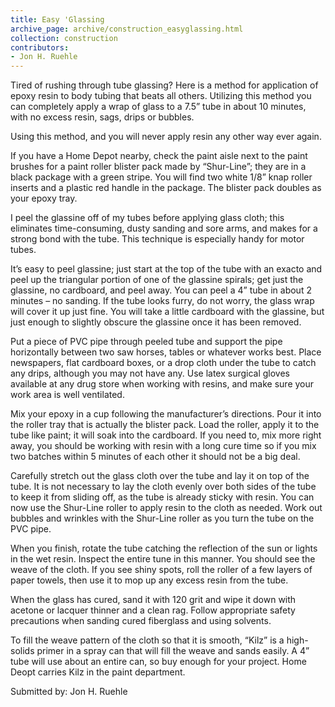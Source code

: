 ```yaml
---
title: Easy 'Glassing
archive_page: archive/construction_easyglassing.html
collection: construction
contributors:
- Jon H. Ruehle
---
```

Tired of rushing through tube glassing? Here is a method for application of epoxy resin to body tubing that beats all others.
Utilizing this method you can completely apply a wrap of glass to a 7.5” tube in about 10 minutes, with no excess resin, sags, drips or bubbles.

Using this method, and you will never apply resin any other way ever again.

If you have a Home Depot nearby, check the paint aisle next to the paint brushes for a paint roller blister pack made by “Shur-Line”; they are in a black package with a green stripe.
You will find two white 1/8” knap roller inserts and a plastic red handle in the package.
The blister pack doubles as your epoxy tray.

I peel the glassine off of my tubes before applying glass cloth; this eliminates time-consuming, dusty sanding and sore arms, and makes for a strong bond with the tube.
This technique is especially handy for motor tubes.

It’s easy to peel glassine; just start at the top of the tube with an exacto and peel up the triangular portion of one of the glassine spirals; get just the glassine, no cardboard, and peel away.
You can peel a 4” tube in about 2 minutes – no sanding.
If the tube looks furry, do not worry, the glass wrap will cover it up just fine.
You will take a little cardboard with the glassine, but just enough to slightly obscure the glassine once it has been removed.

Put a piece of PVC pipe through peeled tube and support the pipe horizontally between two saw horses, tables or whatever works best.
Place newspapers, flat cardboard boxes, or a drop cloth under the tube to catch any drips, although you may not have any.
Use latex surgical gloves available at any drug store when working with resins, and make sure your work area is well ventilated.

Mix your epoxy in a cup following the manufacturer’s directions. Pour it into the roller tray that is actually the blister pack.
Load the roller, apply it to the tube like paint; it will soak into the cardboard.
If you need to, mix more right away, you should be working with resin with a long cure time so if you mix two batches within 5 minutes of each other it should not be a big deal.

Carefully stretch out the glass cloth over the tube and lay it on top of the tube.
It is not necessary to lay the cloth evenly over both sides of the tube to keep it from sliding off, as the tube is already sticky with resin.
You can now use the Shur-Line roller to apply resin to the cloth as needed.
Work out bubbles and wrinkles with the Shur-Line roller as you turn the tube on the PVC pipe.

When you finish, rotate the tube catching the reflection of the sun or lights in the wet resin.
Inspect the entire tune in this manner.
You should see the weave of the cloth.
If you see shiny spots, roll the roller of a few layers of paper towels, then use it to mop up any excess resin from the tube.

When the glass has cured, sand it with 120 grit and wipe it down with acetone or lacquer thinner and a clean rag.
Follow appropriate safety precautions when sanding cured fiberglass and using solvents.

To fill the weave pattern of the cloth so that it is smooth, “Kilz” is a high-solids primer in a spray can that will fill the weave and sands easily.
A 4” tube will use about an entire can, so buy enough for your project.
Home Deopt carries Kilz in the paint department.

Submitted by: Jon H. Ruehle

